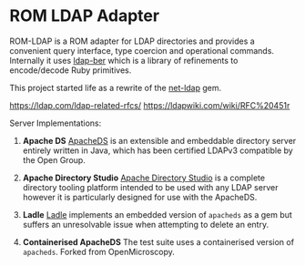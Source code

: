 # ROM LDAP Adapter

ROM-LDAP is a ROM adapter for LDAP directories and provides a convenient query interface,
type coercion and operational commands. Internally it uses [ldap-ber](https://github.com/mrpeterpeter/ldap-ber)
which is a library of refinements to encode/decode Ruby primitives.

This project started life as a rewrite of the [net-ldap]() gem.


<https://ldap.com/ldap-related-rfcs/>
<https://ldapwiki.com/wiki/RFC%20451r>


Server Implementations:

1. **Apache DS**
  [ApacheDS](http://directory.apache.org/apacheds/downloads) is an extensible and
  embeddable directory server entirely written in Java, which has been certified LDAPv3
  compatible by the Open Group.

1. **Apache Directory Studio**
  [Apache Directory Studio](http://directory.apache.org/studio/downloads) is a
  complete directory tooling platform intended to be used with any LDAP server
  however it is particularly designed for use with the ApacheDS.

1. **Ladle**
  [Ladle](https://github.com/NUBIC/ladle) implements an embedded version of `apacheds`
  as a gem but suffers an unresolvable issue when attempting to delete an entry.

1. **Containerised ApacheDS**
  The test suite uses a containerised version of `apacheds`. Forked from OpenMicroscopy.
